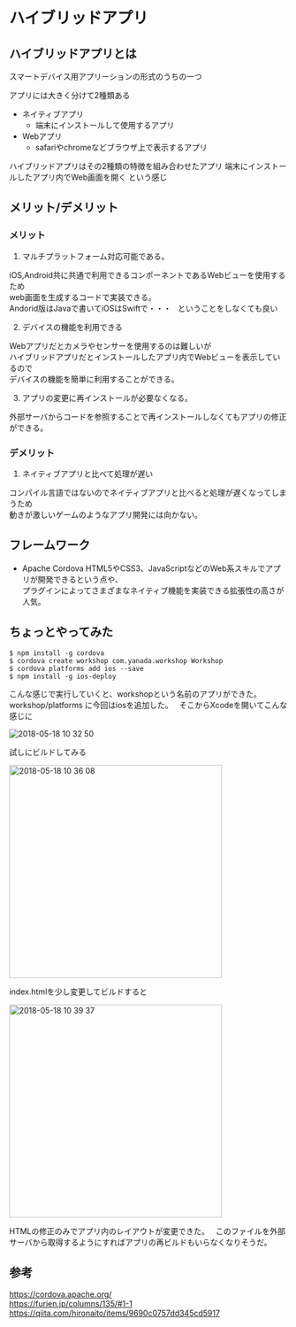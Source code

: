 # ハイブリッドアプリ
## ハイブリッドアプリとは
スマートデバイス用アプリーションの形式のうちの一つ  


アプリには大きく分けて2種類ある
- ネイティブアプリ
   - 端末にインストールして使用するアプリ
- Webアプリ
   - safariやchromeなどブラウザ上で表示するアプリ

ハイブリッドアプリはその2種類の特徴を組み合わせたアプリ
端末にインストールしたアプリ内でWeb画面を開く という感じ

## メリット/デメリット
### メリット
1. マルチプラットフォーム対応可能である。    

iOS,Android共に共通で利用できるコンポーネントであるWebビューを使用するため    
web画面を生成するコードで実装できる。  
Andorid版はJavaで書いてiOSはSwiftで・・・   
ということをしなくても良い

2. デバイスの機能を利用できる  

Webアプリだとカメラやセンサーを使用するのは難しいが  
ハイブリッドアプリだとインストールしたアプリ内でWebビューを表示しているので  
デバイスの機能を簡単に利用することができる。

3. アプリの変更に再インストールが必要なくなる。  

外部サーバからコードを参照することで再インストールしなくてもアプリの修正ができる。

### デメリット
1. ネイティブアプリと比べて処理が遅い  

コンパイル言語ではないのでネイティブアプリと比べると処理が遅くなってしまうため   
動きが激しいゲームのようなアプリ開発には向かない。

## フレームワーク
- Apache Cordova
HTML5やCSS3、JavaScriptなどのWeb系スキルでアプリが開発できるという点や、  
プラグインによってさまざまなネイティブ機能を実装できる拡張性の高さが人気。


## ちょっとやってみた
```
$ npm install -g cordova
$ cordova create workshop com.yanada.workshop Workshop
$ cordova platforms add ios --save
$ npm install -g ios-deploy
```
こんな感じで実行していくと、workshopという名前のアプリができた。  
workshop/platforms に今回はiosを追加した。  
そこからXcodeを開いてこんな感じに

![2018-05-18 10 32 50](https://user-images.githubusercontent.com/28851703/40211681-e94afe70-5a86-11e8-8e8e-1d226f439368.png)

試しにビルドしてみる

<img width="385" alt="2018-05-18 10 36 08" src="https://user-images.githubusercontent.com/28851703/40211768-69317498-5a87-11e8-9cc8-14c9d25598f8.png">

index.htmlを少し変更してビルドすると

<img width="385" alt="2018-05-18 10 39 37" src="https://user-images.githubusercontent.com/28851703/40212073-0e2e95a6-5a89-11e8-90ff-6908b0ab7d2f.png">

HTMLの修正のみでアプリ内のレイアウトが変更できた。  
このファイルを外部サーバから取得するようにすればアプリの再ビルドもいらなくなりそうだ。


## 参考
https://cordova.apache.org/  
https://furien.jp/columns/135/#1-1  
https://qiita.com/hironaito/items/9690c0757dd345cd5917
